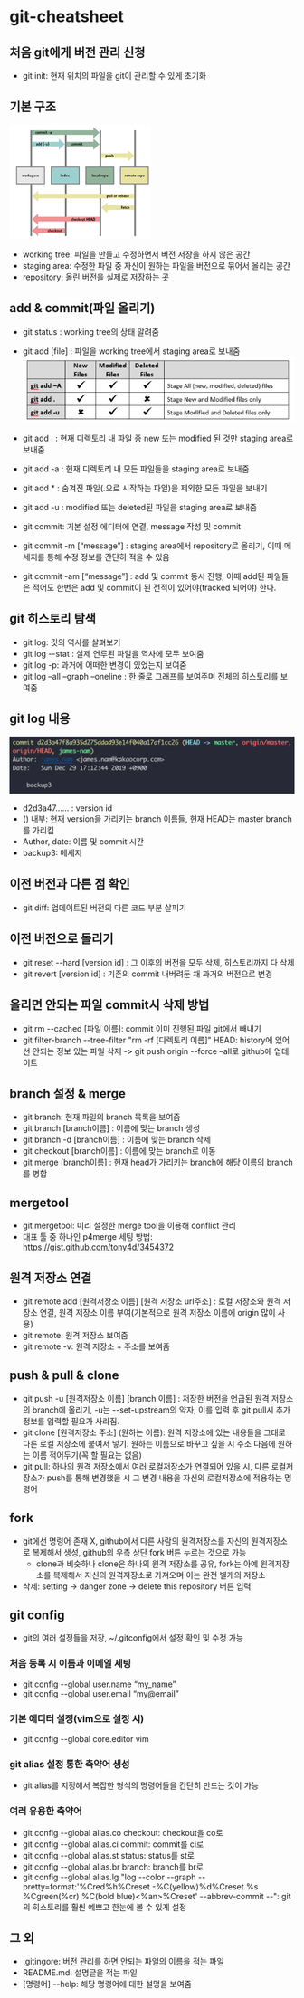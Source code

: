 # git-cheatsheet

## 처음 git에게 버전 관리 신청
- git init: 현재 위치의 파일을 git이 관리할 수 있게 초기화

## 기본 구조
![git_flow.png](images/git_intro.png)

- working tree: 파일을 만들고 수정하면서 버전 저장을 하지 않은 공간
- staging area: 수정한 파일 중 자신이 원하는 파일을 버전으로 묶어서 올리는 공간
- repository: 올린 버전을 실제로 저장하는 곳

## add & commit(파일 올리기)
- git status : working tree의 상태 알려줌
- git add [file] : 파일을 working tree에서 staging area로 보내줌
![git_add.jpg](images/git_add.jpg)
- git add . : 현재 디렉토리 내 파일 중 new 또는 modified 된 것만 staging area로 보내줌
- git add -a : 현재 디렉토리 내 모든 파일들을 staging area로 보내줌
- git add * : 숨겨진 파일(.으로 시작하는 파일)을 제외한 모든 파일을 보내기 
- git add -u : modified 또는 deleted된 파일을 staging area로 보내줌

- git commit: 기본 설정 에디터에 연결, message 작성 및 commit
- git commit -m [“message”] : staging area에서 repository로 올리기, 이때 메세지를 통해 수정 정보를 간단히 적을 수 있음
- git commit -am [“message”] : add 및 commit 동시 진행, 이때 add된 파일들은 적어도 한번은 add 및 commit이 된 전적이 있어야(tracked 되어야) 한다.

## git 히스토리 탐색
- git log: 깃의 역사를 살펴보기
- git log --stat : 실제 연루된 파일을 역사에 모두 보여줌
- git log -p: 과거에 어떠한 변경이 있었는지 보여줌 
- git log –all –graph –oneline : 한 줄로 그래프를 보여주며 전체의 히스토리를 보여줌
 
## git log 내용
![git_log.png](images/git_history.png)
- d2d3a47...... : version id
- () 내부: 현재 version을 가리키는 branch 이름들, 현재 HEAD는 master branch를 가리킴
- Author, date: 이름 및 commit 시간
- backup3: 메세지

## 이전 버전과 다른 점 확인
- git diff: 업데이트된 버전의 다른 코드 부분 살피기

## 이전 버전으로 돌리기
- git reset --hard [version id] : 그 이후의 버전을 모두 삭제, 히스토리까지 다 삭제
- git revert [version id] : 기존의 commit 내버려둔 채 과거의 버전으로 변경

## 올리면 안되는 파일 commit시 삭제 방법
- git rm --cached [파일 이름]: commit 이미 진행된 파일 git에서 빼내기
- git filter-branch --tree-filter "rm -rf [디렉토리 이름]" HEAD: history에 있어선 안되는 정보 있는 파일 삭제
-> git push origin --force –all로 github에 업데이트

## branch 설정 & merge
- git branch: 현재 파일의 branch 목록을 보여줌
- git branch [branch이름] : 이름에 맞는 branch 생성
- git branch -d [branch이름] : 이름에 맞는 branch 삭제
- git checkout [branch이름] : 이름에 맞는 branch로 이동
- git merge [branch이름] : 현재 head가 가리키는 branch에 해당 이름의 branch를 병합

## mergetool
- git mergetool: 미리 설정한 merge tool을 이용해 conflict 관리
- 대표 툴 중 하나인 p4merge 세팅 방법: https://gist.github.com/tony4d/3454372

## 원격 저장소 연결
- git remote add [원격저장소 이름] [원격 저장소 url주소] : 로컬 저장소와 원격 저장소 연결, 원격 저장소 이름 부여(기본적으로 원격 저장소 이름에 origin 많이 사용)
- git remote: 원격 저장소 보여줌
- git remote -v: 원격 저장소 + 주소를 보여줌

## push & pull & clone
- git push -u [원격저장소 이름] [branch 이름] : 저장한 버전을 언급된 원격 저장소의 branch에 올리기, -u는 --set-upstream의 약자, 이를 입력 후 git pull시 추가 정보를 입력할 필요가 사라짐.
- git clone [원격저장소 주소] (원하는 이름): 원격 저장소에 있는 내용들을 그대로 다른 로컬 저장소에 붙여서 넣기. 원하는 이름으로 바꾸고 싶을 시 주소 다음에 원하는 이름 적어두기(꼭 할 필요는 없음)
- git pull: 하나의 원격 저장소에서 여러 로컬저장소가 연결되어 있을 시, 다른 로컬저장소가 push를 통해 변경했을 시 그 변경 내용을 자신의 로컬저장소에 적용하는 명령어

## fork
- git에선 명령어 존재 X, github에서 다른 사람의 원격저장소를 자신의 원격저장소로 복제해서 생성, github의 우측 상단 fork 버튼 누르는 것으로 가능
  * clone과 비슷하나 clone은 하나의 원격 저장소를 공유, fork는 아예 원격저장소를 복제해서 자신의 원격저장소로 가져오며 이는 완전 별개의 저장소
- 삭제: setting -> danger zone -> delete this repository 버튼 입력

## git config
- git의 여러 설정들을 저장, ~/.gitconfig에서 설정 확인 및 수정 가능

### 처음 등록 시 이름과 이메일 세팅
- git config --global user.name “my_name”
- git config --global user.email “my@email”

### 기본 에디터 설정(vim으로 설정 시)
- git config --global core.editor vim

### git alias 설정 통한 축약어 생성
- git alias를 지정해서 복잡한 형식의 명령어들을 간단히 만드는 것이 가능

### 여러 유용한 축약어
- git config --global alias.co checkout: checkout을 co로
- git config --global alias.ci commit: commit를 ci로
- git config --global alias.st status: status를 st로
- git config --global alias.br branch: branch를 br로
- git config --global alias.lg "log --color --graph --pretty=format:'%Cred%h%Creset -%C(yellow)%d%Creset %s %Cgreen(%cr) %C(bold blue)<%an>%Creset' --abbrev-commit --": git의 히스토리를 훨씬 예쁘고 한눈에 볼 수 있게 설정

## 그 외
- .gitingore: 버전 관리를 하면 안되는 파일의 이름을 적는 파일
- README.md: 설명글을 적는 파일
- [명령어] --help: 해당 명령어에 대한 설명을 보여줌
